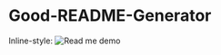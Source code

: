# Good-README-Generator


Inline-style: 
![Read me demo](https://github.com/traviscult/Good-README-Generator/blob/master/assets/readme_demo.gif "ReadMe Demo Gif")